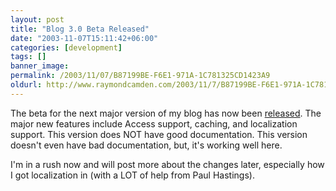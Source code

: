 ```yaml
---
layout: post
title: "Blog 3.0 Beta Released"
date: "2003-11-07T15:11:42+06:00"
categories: [development]
tags: []
banner_image: 
permalink: /2003/11/07/B87199BE-F6E1-971A-1C781325CD1423A9
oldurl: http://www.raymondcamden.com/2003/11/7/B87199BE-F6E1-971A-1C781325CD1423A9
---
```


The beta for the next major version of my blog has now been <a href="http://www.camdenfamily.com/morpheus/blog/blog3beta.zip">released</a>. The major new features include Access support, caching, and localization support. This version does NOT have good documentation. This version doesn't even have bad documentation, but, it's working well here. 

I'm in a rush now and will post more about the changes later, especially how I got localization in (with a LOT of help from Paul Hastings).